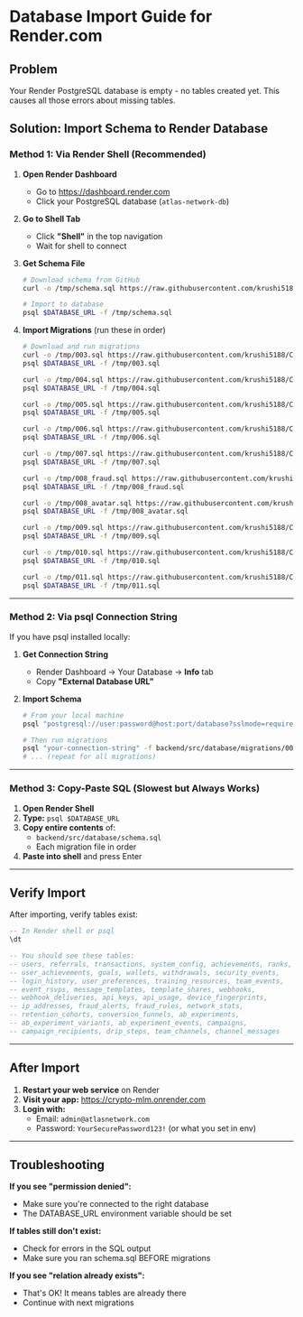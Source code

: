 # Database Import Guide for Render.com

## Problem
Your Render PostgreSQL database is empty - no tables created yet. This causes all those errors about missing tables.

## Solution: Import Schema to Render Database

### Method 1: Via Render Shell (Recommended)

1. **Open Render Dashboard**
   - Go to https://dashboard.render.com
   - Click your PostgreSQL database (`atlas-network-db`)

2. **Go to Shell Tab**
   - Click **"Shell"** in the top navigation
   - Wait for shell to connect

3. **Get Schema File**
   ```bash
   # Download schema from GitHub
   curl -o /tmp/schema.sql https://raw.githubusercontent.com/krushi5188/Crypto-mlm/main/backend/src/database/schema.sql

   # Import to database
   psql $DATABASE_URL -f /tmp/schema.sql
   ```

4. **Import Migrations** (run these in order)
   ```bash
   # Download and run migrations
   curl -o /tmp/003.sql https://raw.githubusercontent.com/krushi5188/Crypto-mlm/main/backend/src/database/migrations/003_add_approval_status.sql
   psql $DATABASE_URL -f /tmp/003.sql

   curl -o /tmp/004.sql https://raw.githubusercontent.com/krushi5188/Crypto-mlm/main/backend/src/database/migrations/004_add_financial_features.sql
   psql $DATABASE_URL -f /tmp/004.sql

   curl -o /tmp/005.sql https://raw.githubusercontent.com/krushi5188/Crypto-mlm/main/backend/src/database/migrations/005_add_team_and_api_features.sql
   psql $DATABASE_URL -f /tmp/005.sql

   curl -o /tmp/006.sql https://raw.githubusercontent.com/krushi5188/Crypto-mlm/main/backend/src/database/migrations/006_upgrade_commission_system.sql
   psql $DATABASE_URL -f /tmp/006.sql

   curl -o /tmp/007.sql https://raw.githubusercontent.com/krushi5188/Crypto-mlm/main/backend/src/database/migrations/007_advanced_features.sql
   psql $DATABASE_URL -f /tmp/007.sql

   curl -o /tmp/008_fraud.sql https://raw.githubusercontent.com/krushi5188/Crypto-mlm/main/backend/src/database/migrations/008_fraud_detection.sql
   psql $DATABASE_URL -f /tmp/008_fraud.sql

   curl -o /tmp/008_avatar.sql https://raw.githubusercontent.com/krushi5188/Crypto-mlm/main/backend/src/database/migrations/008_add_avatar_column.sql
   psql $DATABASE_URL -f /tmp/008_avatar.sql

   curl -o /tmp/009.sql https://raw.githubusercontent.com/krushi5188/Crypto-mlm/main/backend/src/database/migrations/009_predictive_analytics.sql
   psql $DATABASE_URL -f /tmp/009.sql

   curl -o /tmp/010.sql https://raw.githubusercontent.com/krushi5188/Crypto-mlm/main/backend/src/database/migrations/010_marketing_campaigns.sql
   psql $DATABASE_URL -f /tmp/010.sql

   curl -o /tmp/011.sql https://raw.githubusercontent.com/krushi5188/Crypto-mlm/main/backend/src/database/migrations/011_team_messaging.sql
   psql $DATABASE_URL -f /tmp/011.sql
   ```

---

### Method 2: Via psql Connection String

If you have psql installed locally:

1. **Get Connection String**
   - Render Dashboard → Your Database → **Info** tab
   - Copy **"External Database URL"**

2. **Import Schema**
   ```bash
   # From your local machine
   psql "postgresql://user:password@host:port/database?sslmode=require" -f backend/src/database/schema.sql

   # Then run migrations
   psql "your-connection-string" -f backend/src/database/migrations/003_add_approval_status.sql
   # ... (repeat for all migrations)
   ```

---

### Method 3: Copy-Paste SQL (Slowest but Always Works)

1. **Open Render Shell**
2. **Type:** `psql $DATABASE_URL`
3. **Copy entire contents** of:
   - `backend/src/database/schema.sql`
   - Each migration file in order
4. **Paste into shell** and press Enter

---

## Verify Import

After importing, verify tables exist:

```sql
-- In Render shell or psql
\dt

-- You should see these tables:
-- users, referrals, transactions, system_config, achievements, ranks,
-- user_achievements, goals, wallets, withdrawals, security_events,
-- login_history, user_preferences, training_resources, team_events,
-- event_rsvps, message_templates, template_shares, webhooks,
-- webhook_deliveries, api_keys, api_usage, device_fingerprints,
-- ip_addresses, fraud_alerts, fraud_rules, network_stats,
-- retention_cohorts, conversion_funnels, ab_experiments,
-- ab_experiment_variants, ab_experiment_events, campaigns,
-- campaign_recipients, drip_steps, team_channels, channel_messages
```

---

## After Import

1. **Restart your web service** on Render
2. **Visit your app:** https://crypto-mlm.onrender.com
3. **Login with:**
   - Email: `admin@atlasnetwork.com`
   - Password: `YourSecurePassword123!` (or what you set in env)

---

## Troubleshooting

**If you see "permission denied":**
- Make sure you're connected to the right database
- The DATABASE_URL environment variable should be set

**If tables still don't exist:**
- Check for errors in the SQL output
- Make sure you ran schema.sql BEFORE migrations

**If you see "relation already exists":**
- That's OK! It means tables are already there
- Continue with next migrations
